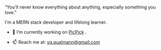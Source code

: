 ###

<!--
**Qinisfighting/Qinisfighting** is a ✨ _special_ ✨ repository because its `README.md` (this file) appears on your GitHub profile.

Here are some ideas to get you started:

- 🔭 I’m currently working on ...
- 🌱 I’m currently learning ...
- 👯 I’m looking to collaborate on ...
- 🤔 I’m looking for help with ...
- 💬 Ask me about ...
- 📫 How to reach me: ...
- 😄 Pronouns: ...
- ⚡ Fun fact: ...
-->
>
<quote>“You'll never know everything about anything, especially something you love.”</quote><br>

I'm a MERN stack developer and lifelong learner.<br>

- 🔭 I’m currently working on [PicPick](https://github.com/Qinisfighting/picpick) .

- 📫 Reach me at: yq.qualmann@gmail.com


